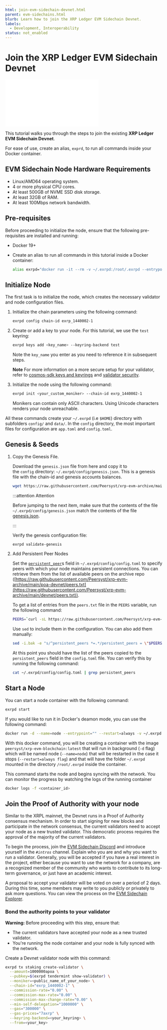 ```yaml
---
html: join-evm-sidechain-devnet.html
parent: evm-sidechains.html
blurb: Learn how to join the XRP Ledger EVM Sidechain Devnet.
labels:
  - Development, Interoperability
status: not_enabled
---
```

# Join the XRP Ledger EVM Sidechain Devnet

<embed src="/snippets/_evm-sidechain-disclaimer.md" />

This tutorial walks you through the steps to join the existing **XRP Ledger EVM Sidechain Devnet**. 

For ease of use, create an alias, `exprd`, to run all commands inside your Docker container.


## EVM Sidechain Node Hardware Requirements

- Linux/AMD64 operating system.
- 4 or more physical CPU cores.
- At least 500GB of NVME SSD disk storage.
- At least 32GB of RAM.
- At least 100Mbps network bandwidth.


## Pre-requisites

Before proceeding to initialize the node, ensure that the following pre-requisites are installed and running:

* Docker 19+
* Create an alias to run all commands in this tutorial inside a Docker container: 

    ```bash
    alias exrpd="docker run -it --rm -v ~/.exrpd:/root/.exrpd --entrypoint=\"\" peersyst/xrp-evm-blockchain:latest exrpd"
    ```

## Initialize Node

The first task is to initialize the node, which creates the necessary validator and node configuration files. 

1. Initialize the chain parameters using the following command:

    ```bash
    exrpd config chain-id exrp_1440002-1
    ```

2. Create or add a key to your node. For this tutorial, we use the `test` keyring:

    ```bash
    exrpd keys add <key_name> --keyring-backend test
    ```

    Note the `key_name` you enter as you need to reference it in subsequent steps.

    **Note** For more information on a more secure setup for your validator, refer to [cosmos-sdk keys and keyrings](https://docs.cosmos.network/v0.46/run-node/keyring.html) and [validator security](evm-sidechain-validator-security.md).


3. Initialize the node using the following command:

    ```bash
    exrpd init <your_custom_moniker> --chain-id exrp_1440002-1
    ```

    Monikers can contain only ASCII characters. Using Unicode characters renders your node unreachable.

All these commands create your `~/.exrpd` (i.e `$HOME`) directory with subfolders `config/` and `data/`. In the `config` directory, the most important files for configuration are `app.toml` and `config.toml`.

## Genesis & Seeds

1. Copy the Genesis File.

    Download the `genesis.json` file from here and copy it to the `config` directory: `~/.exrpd/config/genesis.json`. This is a genesis file with the chain-id and genesis accounts balances.

    ```bash
    wget https://raw.githubusercontent.com/Peersyst/xrp-evm-archive/main/poa-devnet/genesis.json -O ~/.exrpd/config/genesis.json
    ```

   :::attention Attention

   Before jumping to the next item, make sure that the contents of the file `~/.exrpd/config/genesis.json` match the contents of the file [genesis.json](https://raw.githubusercontent.com/Peersyst/xrp-evm-archive/main/poa-devnet/genesis.json).

   :::

    Verify the genesis configuration file:

    ```bash
    exrpd validate-genesis
    ```

2. Add Persistent Peer Nodes

    Set the [`persistent_peer`](https://docs.tendermint.com/master/tendermint-core/using-tendermint.html#persistent-peer)s field in `~/.exrpd/config/config.toml` to specify peers with which your node maintains persistent connections. You can retrieve them from the list of available peers on the archive repo ([https://raw.githubusercontent.com/Peersyst/xrp-evm-archive/main/poa-devnet/peers.txt](https://raw.githubusercontent.com/Peersyst/xrp-evm-archive/main/devnet/peers.txt)).

    To get a list of entries from the `peers.txt` file in the `PEERS` variable, run the following command:

    ```bash
    PEERS=`curl -sL https://raw.githubusercontent.com/Peersyst/xrp-evm-archive/main/poa-devnet/peers.txt | sort -R | head -n 10 | awk '{print $1}' | paste -s -d, -`
    ```

    Use `sed` to include them in the configuration. You can also add them manually:

    ```bash
    sed -i.bak -e "s/^persistent_peers *=.*/persistent_peers = \"$PEERS\"/" ~/.exrpd/config/config.toml
    ```
 
   At this point you should have the list of the peers copied to the `persistent_peers` field in the `config.toml` file. You can verify this by running the following command:

   ```bash
   cat ~/.exrpd/config/config.toml | grep persistent_peers
   ```

## Start a Node

 You can start a node container with the following command:

 ```bash
 exrpd start
 ```

 If you would like to run it in Docker's deamon mode, you can use the following command:

  ```bash
 docker run -d --name=node --entrypoint="" --restart=always -v ~/.exrpd:/root/.exrpd peersyst/xrp-evm-blockchain:latest exrpd start
 ``` 

 With this docker command, you will be creating a container with the image `peersyst/xrp-evm-blockchain:latest` 
 that will run in background (`-d` flag) which will be named node (`--name=node`) that will be restarted in the case it stops (`--restart=always flag`) 
 and that will have the folder `~/.exrpd`  mounted in the directory `/root/.exrpd` inside the container.

 This command starts the node and begins syncing with the network. You can monitor the progress by watching the logs of the running container
 
  ```bash
 docker logs -f <container_id>
   ```

## Join the Proof of Authority with your node

Similar to the XRPL mainnet, the Devnet runs in a Proof of Authority consensus mechanism. In order to start signing for new blocks and participate in the network consensus, 
the current validators need to accept your node as a new trusted validator. This democratic process requires the approval of the majority of the current validators.

To begin the process, join the [EVM Sidechain Discord](https://discord.gg/xrplevm) and introduce yourself in the *`#intros`* channel. Explain who you are and why you want to run a validator. Generally, you will be accepted if you have a real interest in the project, either because you want to use the network for a company, are a recognized member of the community who wants to contribute to its long-term governance, or just have an academic interest.

A proposal to accept your validator will be voted on over a period of 2 days. During this time, some members may write to you publicly or privately to ask more questions. You can view the process on the [EVM Sidechain Explorer](https://validators.evm-sidechain.xrpl.org/xrp/proposals).


### Bond the authority points to your validator

**Warning:** Before proceeding with this step, ensure that:
 - The current validators have accepted your node as a new trusted validator. 
 - You're running the node container and your node is fully synced with the network.

Create a Devnet validator node with this command:

```bash
exrpd tx staking create-validator \
  --amount=1000000apoa \
  --pubkey=$(exrpd tendermint show-validator) \
  --moniker=<public_name_of_your_node> \
  --chain-id="exrp_1440002-1" \
  --commission-rate="0.00" \
  --commission-max-rate="0.00" \
  --commission-max-change-rate="0.00" \
  --min-self-delegation="1000000" \
  --gas="300000" \
  --gas-prices="7axrp" \
  --keyring-backend=<your_keyring> \
  --from=<your_key>
```